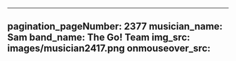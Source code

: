 ------
pagination_pageNumber: 2377
musician_name: Sam
band_name: The Go! Team
img_src: images/musician2417.png
onmouseover_src: 
------